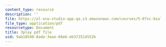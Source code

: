 ```yaml
---
content_type: resource
description: ''
file: https://ol-ocw-studio-app-qa.s3.amazonaws.com/courses/5-07sc-biological-chemistry-i-fall-2013/9ab185408ade3eae68e6eb372514552b_tFEBiKPv1e8.pdf
file_type: application/pdf
resourcetype: Document
title: 3play pdf file
uid: 9ab18540-8ade-3eae-68e6-eb372514552b
---
```

